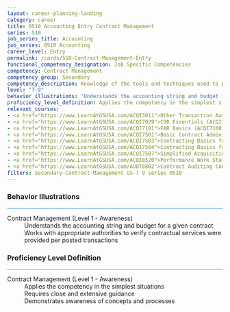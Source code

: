 ```yaml
---
layout: career-planning-landing
category: career
title: 0510 Accounting Entry Contract Management
series: 510
job_series_title: Accounting
job_series: 0510 Accounting
career_level: Entry
permalink: /cards/510-Contract-Management-Entry
functional_competency_designation: Job Specific Competencies
competency: Contract Management
competency_group: Secondary
competency_description: Knowledge of the tools and techniques used to propose, plan, initiate, and manage contracts and other Federal funding instruments and the associated deliverables, deadlines, and contract terms and conditions.
level: "7-9"
behavior_illustrations: "Understands the accounting string and budget for a given contract ? Works with appropriate authorities to verify contractual services were provided per posted transactions"
proficiency_level_definition: Applies the competency in the simplest situations ? Requires close and extensive guidance ? Demonstrates awareness of concepts and processes
relevant_courses: 
- <a href="https://www.LearnAtGSUSA.com/ACQI3011">Other Transaction Authority Basics (ACQI3010), GSU</a>
- <a href="https://www.LearnAtGSUSA.com/ACQI7029">COR Essentials (ACQI7028), GSU</a>
- <a href="https://www.LearnAtGSUSA.com/ACQI7101">FAR Basics (ACQI7100), GSU</a>
- <a href="https://www.LearnAtGSUSA.com/ACQI7501">Basic Contract Administration (ACQI7500), GSU</a>
- <a href="https://www.LearnAtGSUSA.com/ACQI7503">Contracting Basics for Administrative Personnel (ACQI7502), GSU</a>
- <a href="https://www.LearnAtGSUSA.com/ACQI7504">Contracting Basics for CORs (ACQI7503), GSU</a>
- <a href="https://www.LearnAtGSUSA.com/ACQI7507">Simplified Acquisition Procedures (ACQI7506), GSU</a>
- <a href="https://www.LearnAtGSUSA.com/ACQI8520">Performance Work Statements (ACQI8519), GSU</a>
- <a href="https://www.LearnAtGSUSA.com/AUDT8802">Contract Auditing (AUDT8801), GSU</a>
filters: Secondary-Contract-Management GS-7-9 series-0510
---
```


<div class="desktop:grid-col-6 margin-y-3">
  <div class="border-top-2 bg-white padding-3 shadow-5 height-full members-hover border-1px button-border border-top-blue radius-lg card-text-color">
    <h3>Behavior Illustrations</h3>
    <hr style="background-color: #1b74e0 !important;"/>
    <dl class="text-base card-content-color"><dt>Contract Management (Level 1 - Awareness)</dt><dd>Understands the accounting string and budget for a given contract </dd><dd> Works with appropriate authorities to verify contractual services were provided per posted transactions</dd></dl>
  </div>
</div>
<div class="desktop:grid-col-6 margin-y-3">
  <div class="border-top-2 bg-white padding-3 shadow-5 height-full members-hover border-1px button-border border-top-blue radius-lg card-text-color">
    <h3>Proficiency Level Definition</h3>
     <hr style="background-color: #1b74e0 !important;"/>
    <dl class="text-base card-content-color"><dt>Contract Management (Level 1 - Awareness)</dt><dd>Applies the competency in the simplest situations </dd><dd> Requires close and extensive guidance </dd><dd> Demonstrates awareness of concepts and processes</dd></dl>
  </div>
</div>